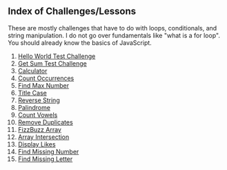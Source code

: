 ## Index of Challenges/Lessons

These are mostly challenges that have to do with loops, conditionals, and string manipulation. I do not go over fundamentals like "what is a for loop". You should already know the basics of JavaScript.

1. [Hello World Test Challenge](https://github.com/carollousdev/js-challenges/tree/main/Beginner%20I/Question%201-5#question-1--hello-world)
2. [Get Sum Test Challenge](https://github.com/carollousdev/js-challenges/tree/main/Beginner%20I/Question%201-5#question-2--get-sum)
3. [Calculator](https://github.com/carollousdev/js-challenges/tree/main/Beginner%20I/Question%201-5#question-3--calculator)
4. [Count Occurrences](https://github.com/carollousdev/js-challenges/tree/main/Beginner%20I/Question%201-5#question-4-count-occurrences)
5. [Find Max Number](https://github.com/carollousdev/js-challenges/tree/main/Beginner%20I/Question%201-5#question-5--find-max-number)
6. [Title Case](https://github.com/carollousdev/js-challenges/tree/main/Beginner%20I/Question%206-10#question-6--title-case)
7. [Reverse String](https://github.com/carollousdev/js-challenges/tree/main/Beginner%20I/Question%206-10#question-7--reverse-string)
8. [Palindrome](https://github.com/carollousdev/js-challenges/tree/main/Beginner%20I/Question%206-10#question-7--reverse-string)
9. [Count Vowels](https://github.com/carollousdev/js-challenges/tree/main/Beginner%20I/Question%206-10#question-7--reverse-string)
10. [Remove Duplicates](https://github.com/carollousdev/js-challenges/tree/main/Beginner%20I/Question%206-10#question-7--reverse-string)
11. [FizzBuzz Array]()
12. [Array Intersection]()
13. [Display Likes]()
14. [Find Missing Number]()
15. [Find Missing Letter]()
